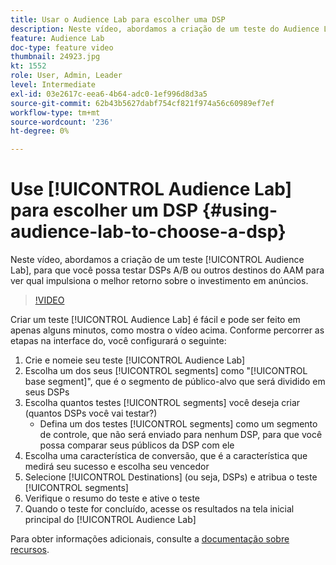 ```yaml
---
title: Usar o Audience Lab para escolher uma DSP
description: Neste vídeo, abordamos a criação de um teste do Audience Lab, para que você possa testar DSPs de A/B ou outros destinos da AAM para ver qual deles impulsionará o melhor retorno sobre o investimento em anúncios.
feature: Audience Lab
doc-type: feature video
thumbnail: 24923.jpg
kt: 1552
role: User, Admin, Leader
level: Intermediate
exl-id: 03e2617c-eea6-4b64-adc0-1ef996d8d3a5
source-git-commit: 62b43b5627dabf754cf821f974a56c60989ef7ef
workflow-type: tm+mt
source-wordcount: '236'
ht-degree: 0%

---
```


# Use [!UICONTROL Audience Lab] para escolher um DSP {#using-audience-lab-to-choose-a-dsp}

Neste vídeo, abordamos a criação de um teste [!UICONTROL Audience Lab], para que você possa testar DSPs A/B ou outros destinos do AAM para ver qual impulsiona o melhor retorno sobre o investimento em anúncios.

>[!VIDEO](https://video.tv.adobe.com/v/30829/?quality=12&captions=por_br)

Criar um teste [!UICONTROL Audience Lab] é fácil e pode ser feito em apenas alguns minutos, como mostra o vídeo acima. Conforme percorrer as etapas na interface do, você configurará o seguinte:

1. Crie e nomeie seu teste [!UICONTROL Audience Lab]
1. Escolha um dos seus [!UICONTROL segments] como &quot;[!UICONTROL base segment]&quot;, que é o segmento de público-alvo que será dividido em seus DSPs
1. Escolha quantos testes [!UICONTROL segments] você deseja criar (quantos DSPs você vai testar?)
   * Defina um dos testes [!UICONTROL segments] como um segmento de controle, que não será enviado para nenhum DSP, para que você possa comparar seus públicos da DSP com ele
1. Escolha uma característica de conversão, que é a característica que medirá seu sucesso e escolha seu vencedor
1. Selecione [!UICONTROL Destinations] (ou seja, DSPs) e atribua o teste [!UICONTROL segments]
1. Verifique o resumo do teste e ative o teste
1. Quando o teste for concluído, acesse os resultados na tela inicial principal do [!UICONTROL Audience Lab]

Para obter informações adicionais, consulte a [documentação sobre recursos](https://experienceleague.adobe.com/docs/audience-manager/user-guide/features/audience-lab/audience-lab.html?lang=pt-BR).
